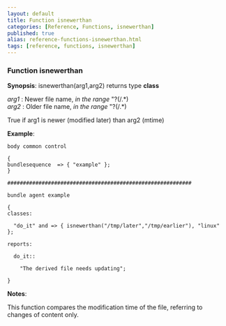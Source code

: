 ```yaml
---
layout: default
title: Function isnewerthan
categories: [Reference, Functions, isnewerthan]
published: true
alias: reference-functions-isnewerthan.html
tags: [reference, functions, isnewerthan]
---
```


### Function isnewerthan

**Synopsis**: isnewerthan(arg1,arg2) returns type **class**

  
 *arg1* : Newer file name, *in the range* "?(/.\*)   
 *arg2* : Older file name, *in the range* "?(/.\*)   

True if arg1 is newer (modified later) than arg2 (mtime)

**Example**:  
   

```cf3
body common control

{
bundlesequence  => { "example" };
}

###########################################################

bundle agent example

{     
classes:

  "do_it" and => { isnewerthan("/tmp/later","/tmp/earlier"), "linux" }; 

reports:

  do_it::

    "The derived file needs updating";

}
```

**Notes**:  
   

This function compares the modification time of the file, referring to
changes of content only.
